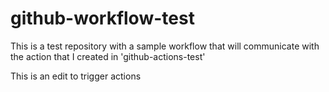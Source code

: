 # github-workflow-test
This is a test repository with a sample workflow that will communicate with the action that I created in 'github-actions-test'

This is an edit to trigger actions
